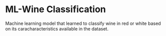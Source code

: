 # ML-Wine Classification
Machine learning model that learned to classify wine in red or white based on its caracharacteristics available in the dataset.
